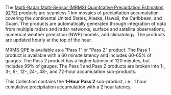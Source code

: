 The [Multi-Radar Multi-Sensor (MRMS) Quantitative Precipitation Estimation (QPE)](https://www.nssl.noaa.gov/projects/mrms/) products are seamless 1 km mosaics of precipitation accumulation covering the continental United States, Alaska, Hawaii, the Caribbean, and Guam. The products are automatically generated through integration of data from multiple radars and radar networks, surface and satellite observations, numerical weather prediction (NWP) models, and climatology. The products are updated hourly at the top of the hour.

MRMS QPE is available as a "Pass 1" or "Pass 2" product. The Pass 1 product is available with a 60 minute latency and includes 60-65% of gauges. The Pass 2 product has a higher latency of 120 minutes, but includes 99% of gauges. The Pass 1 and Pass 2 products are broken into 1-, 3-, 6-, 12-, 24-, 48-, and 72-hour accumulation sub-products.

This Collection contains the **1-Hour Pass 2** sub-product, i.e., 1 hour cumulative precipitation accumulation with a 2 hour latency.
